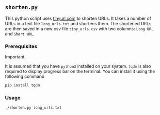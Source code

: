 ## `shorten.py`

This python script uses [tinyurl.com](https://tinyurl.com/) to shorten URLs. It takes a number of URLs in a text file `long_urls.txt` and shortens them. The shortened URLs are then saved in a new csv file `tiny_urls.csv` with two columns: `Long URL` and `Short URL`.

### Prerequisites

> [!IMPORTANT]
> It is assumed that you have `python3` installed on your system. `tqdm` is also required to display progress bar on the terminal. You can install it using the following command:

```bash
pip install tqdm
```

### Usage

```bash
./shorten.py long_urls.txt
```
